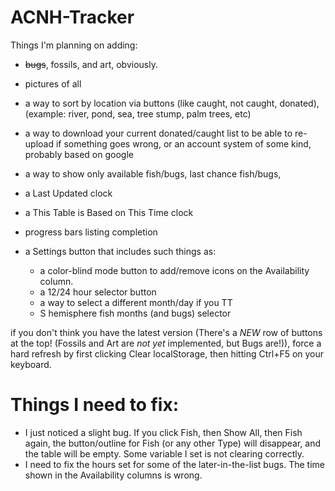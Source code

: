 # ACNH-Tracker

Things I'm planning on adding: 
- ~~bugs~~, fossils, and art, obviously. 
- pictures of all
- a way to sort by location via buttons (like caught, not caught, donated), (example: river, pond, sea, tree stump, palm trees, etc)
- a way to download your current donated/caught list to be able to re-upload if something goes wrong, or an account system of some kind, probably based on google
- a way to show only available fish/bugs, last chance fish/bugs, 
- a Last Updated clock
- a This Table is Based on This Time clock
- progress bars listing completion

- a Settings button that includes such things as:
  - a color-blind mode button to add/remove icons on the Availability column.
  - a 12/24 hour selector button
  - a way to select a different month/day if you TT
  - S hemisphere fish months (and bugs) selector
  
  
if you don't think you have the latest version (There's a *NEW* row of buttons at the top! (Fossils and Art are *not yet* implemented, but Bugs are!)), force a hard refresh by first clicking Clear localStorage, then hitting Ctrl+F5 on your keyboard. 

# Things I need to fix: 

- I just noticed a slight bug. If you click Fish, then Show All, then Fish again, the button/outline for Fish (or any other Type) will disappear, and the table will be empty. Some variable I set is not clearing correctly.
- I need to fix the hours set for some of the later-in-the-list bugs. The time shown in the Availability columns is wrong.
